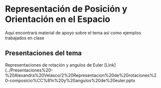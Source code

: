 # Representación de Posición y Orientación en el Espacio

Aquí encontrará material de apoyo sobre el tema así como ejemplos trabajados en clase

## Presentaciones del tema

Representaciones de rotación y angulos de Euler [Link](../Presentaciones%20-%20Alexandra%20Velasco/2%20Representacion%20de%20rotaciones%20-composicio%CC%81n%20y%20angulos%20de%20euler.pptx